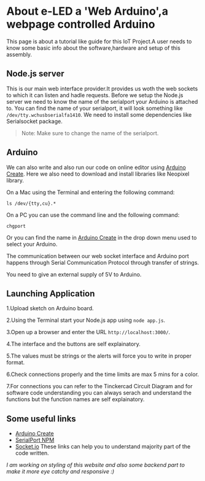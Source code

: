 # About e-LED a 'Web Arduino',a webpage controlled Arduino 

This page is about a tutorial like guide for this IoT Project.A user needs to know some basic info about the software,hardware and setup of this assembly.

## Node.js server

This is our main web interface provider.It provides us woth the web sockets to which it can listen and hadle requests.
Before we setup the Node.js server we need to know the name of the serialport your Arduino is attached to. You can find the name of your serialport, it will look something like `/dev/tty.wchusbserialfa1410`.
We need to install some dependencies like Serialsocket package.

> Note: Make sure to change the name of the serialport.

## Arduino

We can also write and also run our code on online editor using [Arduino Create](https://create.arduino.cc/editor).
Here we also need to download and install libraries like Neopixel library.

 On a Mac using the Terminal and entering the following command:

```
ls /dev/{tty,cu}.*
```

On a PC you can use the command line and the following command:

```
chgport
```

Or you can find the name in [Arduino Create](https://create.arduino.cc/editor) in the drop down menu used to select your Arduino.

The communication between our web socket interface and Arduino port happens through Serial Communication Protocol through transfer of strings.

You need to give an external supply of 5V to Arduino.


## Launching Application 

1.Upload sketch on Arduino board.

2.Using the Terminal start your Node.js app using `node app.js`.

3.Open up a browser and enter the URL `http://localhost:3000/`.

4.The interface and the buttons are self explainatory.

5.The values must be strings or the alerts will force you to write in proper format.

6.Check connections properly and the time limits are max 5 mins for a color.

7.For connections you can refer to the Tinckercad Circuit Diagram and for software code understanding you can always serach and understand the functions but the function names are self explainatory.

## Some useful links
* [Arduino Create](https://create.arduino.cc/editor) 
* [SerialPort NPM](https://www.npmjs.com/package/serialport)
* [Socket.io](https://socket.io/)
These links can help you to understand majority part of the code written.

<i>I am working on styling of this website and also some backend part to make it more eye catchy and responsive :) </i>

